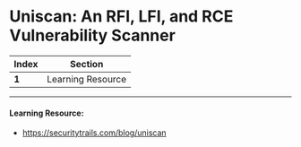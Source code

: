 # Uniscan: An RFI, LFI, and RCE Vulnerability Scanner

Index | Section
--- | ---
**1** | Learning Resource

___


#### Learning Resource: 

* https://securitytrails.com/blog/uniscan
